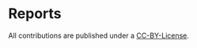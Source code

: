 # Reports

All contributions are published under a [CC-BY-License](https://creativecommons.org/licenses/by/2.0/). 
